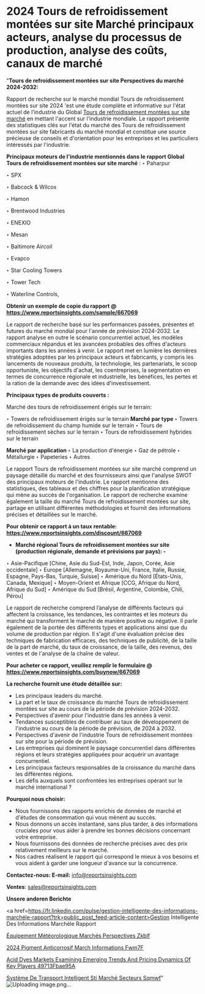 # 2024 Tours de refroidissement montées sur site Marché principaux acteurs, analyse du processus de production, analyse des coûts, canaux de marché

"<strong>Tours de refroidissement montées sur site Perspectives du marché 2024-2032:</strong>

Rapport de recherche sur le marché mondial Tours de refroidissement montées sur site 2024 'est une étude complète et informative sur l'état actuel de l'industrie du Global <a href=https://www.reportsinsights.com/sample/667069>Tours de refroidissement montées sur site marché</a> en mettant l'accent sur l'industrie mondiale. Le rapport présente des statistiques clés sur l'état du marché des Tours de refroidissement montées sur site fabricants du marché mondial et constitue une source précieuse de conseils et d'orientation pour les entreprises et les particuliers intéressés par l'industrie.

<strong>Principaux moteurs de l'industrie mentionnés dans le rapport Global Tours de refroidissement montées sur site marché</strong> :
‣ Paharpur

‣ SPX

‣ Babcock & Wilcox

‣ Hamon

‣ Brentwood Industries

‣ ENEXIO

‣ Mesan

‣ Baltimore Aircoil

‣ Evapco

‣ Star Cooling Towers

‣ Tower Tech

‣ Waterline Controls,

<strong>Obtenir un exemple de copie du rapport @ <a href=https://www.reportsinsights.com/sample/667069>https://www.reportsinsights.com/sample/667069</a></strong>

Le rapport de recherche basé sur les performances passées, présentes et futures du marché mondial pour l'année de prévision 2024-2032. Le rapport analyse en outre le scénario concurrentiel actuel, les modèles commerciaux répandus et les avancées probables des offres d'acteurs importants dans les années à venir. Le rapport met en lumière les dernières stratégies adoptées par les principaux acteurs et fabricants, y compris les lancements de nouveaux produits, la technologie, les partenariats, le scoop opportuniste, les objectifs d'achat, les coentreprises, la segmentation en termes de concurrence régionale et industrielle, les bénéfices, les pertes et la ration de la demande avec des idées d'investissement.

<strong>Principaux types de produits couverts :</strong>

Marché des tours de refroidissement érigés sur le terrain:

‣  Towers de refroidissement érigés sur le terrain <strong> Marché <strong> par type </strong> </strong>
‣ Towers de refroidissement du champ humide sur le terrain
‣ Tours de refroidissement sèches sur le terrain
‣ Tours de refroidissement hybrides sur le terrain

<strong>Marché par application </strong>
‣ La production d'énergie
‣ Gaz de pétrole
‣ Métallurgie
‣ Papeteries
‣ Autres

Le rapport Tours de refroidissement montées sur site marché comprend un paysage détaillé du marché et des fournisseurs ainsi que l'analyse SWOT des principaux moteurs de l'industrie. Le rapport mentionne des statistiques, des tableaux et des chiffres pour la planification stratégique qui mène au succès de l'organisation. Le rapport de recherche examine également la taille du marché Tours de refroidissement montées sur site, partage en utilisant différentes méthodologies et fournit des informations précises et détaillées sur le marché.

<strong>Pour obtenir ce rapport à un taux rentable: <a href=https://www.reportsinsights.com/discount/667069>https://www.reportsinsights.com/discount/667069</a></strong>
<ul>
  <li><strong>Marché régional Tours de refroidissement montées sur site (production régionale, demande et prévisions par pays): -</strong></li>
</ul>
‣ Asie-Pacifique [Chine, Asie du Sud-Est, Inde, Japon, Corée, Asie occidentale]
‣ Europe [Allemagne, Royaume-Uni, France, Italie, Russie, Espagne, Pays-Bas, Turquie, Suisse]
‣ Amérique du Nord [États-Unis, Canada, Mexique]
‣ Moyen-Orient et Afrique [CCG, Afrique du Nord, Afrique du Sud]
‣ Amérique du Sud [Brésil, Argentine, Colombie, Chili, Pérou]

Le rapport de recherche comprend l’analyse de différents facteurs qui affectent la croissance, les tendances, les contraintes et les moteurs du marché qui transforment le marché de manière positive ou négative. Il parle également de la portée des différents types et applications ainsi que du volume de production par région. Il s'agit d'une évaluation précise des techniques de fabrication efficaces, des techniques de publicité, de la taille de la part de marché, du taux de croissance, de la taille, des revenus, des ventes et de l'analyse de la chaîne de valeur.

<strong>Pour acheter ce rapport, veuillez remplir le formulaire @   <a href=https://www.reportsinsights.com/buynow/667069>https://www.reportsinsights.com/buynow/667069</a></strong>

<strong>La recherche fournit une étude détaillée sur:</strong>
<ul>
  <li>Les principaux leaders du marché.</li>
  <li>La part et le taux de croissance du marché Tours de refroidissement montées sur site au cours de la période de prévision 2024-2032.</li>
  <li>Perspectives d'avenir pour l'industrie dans les années à venir.</li>
  <li>Tendances susceptibles de contribuer au taux de développement de l'industrie au cours de la période de prévision, de 2024 à 2032.</li>
  <li>Perspectives d'avenir de l'industrie Tours de refroidissement montées sur site pour la période de prévision.</li>
  <li>Les entreprises qui dominent le paysage concurrentiel dans différentes régions et leurs stratégies appliquées pour acquérir un avantage concurrentiel.</li>
  <li>Les principaux facteurs responsables de la croissance du marché dans les différentes régions.</li>
  <li>Les défis auxquels sont confrontées les entreprises opérant sur le marché international ?</li>
</ul>
<strong>Pourquoi nous choisir:</strong>
<ul>
  <li>Nous fournissons des rapports enrichis de données de marché et d'études de consommation qui vous mènent au succès.</li>
  <li>Nous donnons un accès instantané, sans plus tarder, à des informations cruciales pour vous aider à prendre les bonnes décisions concernant votre entreprise.</li>
  <li>Nous fournissons des données de recherche précises avec des prix relativement meilleurs sur le marché.</li>
  <li>Nos cadres réalisent le rapport qui correspond le mieux à vos besoins et vous aident à garder une longueur d'avance sur la concurrence.</li>
</ul>
<strong>Contactez-nous:
</strong><strong>E-mail:</strong> <a href=mailto:info@reportsinsights.com>info@reportsinsights.com</a>

<strong>Ventes</strong>: <a href=mailto:sales@reportsinsights.com>sales@reportsinsights.com</a>

<strong>Unsere anderen Berichte</strong>

<a href=https://fr.linkedin.com/pulse/gestion-intelligente-des-informations-marchéle-rapport?trk=public_post_feed-article-content>Gestion Intelligente Des Informations Marchéle Rapport</a>

<a href=https://fr.linkedin.com/pulse/équipement-météorologique-marchés-perspectives-zkblf/>Équipement Météorologique Marchés Perspectives Zkblf</a>

<a href=https://www.linkedin.com/pulse/2024-pigment-anticorrosif-march%C3%A9-informations-fwm7f/>2024 Pigment Anticorrosif March Informations Fwm7F</a>

<a href=https://medium.com/@amanmandal1286/acid-dyes-markets-examining-emerging-trends-and-pricing-dynamics-of-key-players-49713fbae95a>Acid Dyes Markets Examining Emerging Trends And Pricing Dynamics Of Key Players 49713Fbae95A</a>

<a href=https://fr.linkedin.com/pulse/système-de-transport-intelligent-sti-marché-secteurs-sqmwf/>Système De Transport Intelligent Sti Marché Secteurs Sqmwf</a>"
![Uploading image.png…]()
